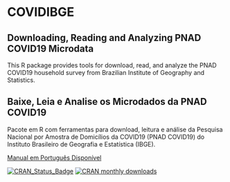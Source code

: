 # COVIDIBGE
## Downloading, Reading and Analyzing PNAD COVID19 Microdata

This R package provides tools for download, read, and analyze the PNAD COVID19 household survey from Brazilian Institute of Geography and Statistics.

## Baixe, Leia e Analise os Microdados da PNAD COVID19

Pacote em R com ferramentas para download, leitura e análise da Pesquisa Nacional por Amostra de Domicílios da COVID19 (PNAD COVID19) do Instituto Brasileiro de Geografia e Estatística (IBGE).

[Manual em Português Disponível](https://rpubs.com/gabriel-assuncao-ibge/covid)

[![CRAN_Status_Badge](https://www.r-pkg.org/badges/version/COVIDIBGE)](https://cran.r-project.org/package=COVIDIBGE) [![CRAN monthly downloads](https://cranlogs.r-pkg.org/badges/COVIDIBGE "CRAN monthly downloads")](https://cran.r-project.org/package=COVIDIBGE)
